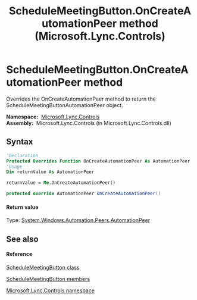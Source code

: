 ﻿---
title: ScheduleMeetingButton.OnCreateAutomationPeer method  (Microsoft.Lync.Controls)
TOCTitle: 'OnCreateAutomationPeer method '
ms:assetid: M:Microsoft.Lync.Controls.ScheduleMeetingButton.OnCreateAutomationPeer_DI_3_UC_OCS14MrefLyncWPF
ms:mtpsurl: https://msdn.microsoft.com/en-us/library/microsoft.lync.controls.schedulemeetingbutton.oncreateautomationpeer_di_3_uc_ocs14mreflyncwpf(v=office.15)
ms:contentKeyID: 48594388
ms.date: 07/28/2014
mtps_version: v=office.15
f1_keywords:
- Microsoft.Lync.Controls.ScheduleMeetingButton.OnCreateAutomationPeer
dev_langs:
- CSharp
- JScript
- VB
- other
---

# ScheduleMeetingButton.OnCreateAutomationPeer method

Overrides the OnCreateAutomationPeer method to return the ScheduleMeetingButtonAutomationPeer object.

**Namespace:**  [Microsoft.Lync.Controls](microsoft-lync-controls-namespace_1.md)  
**Assembly:**  Microsoft.Lync.Controls (in Microsoft.Lync.Controls.dll)

## Syntax

``` vb
'Declaration
Protected Overrides Function OnCreateAutomationPeer As AutomationPeer
'Usage
Dim returnValue As AutomationPeer

returnValue = Me.OnCreateAutomationPeer()
```

``` csharp
protected override AutomationPeer OnCreateAutomationPeer()
```

#### Return value

Type: [System.Windows.Automation.Peers.AutomationPeer](http://msdn2.microsoft.com/en-us/library/ms523415)  

## See also

#### Reference

[ScheduleMeetingButton class](schedulemeetingbutton-class-microsoft-lync-controls_1.md)

[ScheduleMeetingButton members](schedulemeetingbutton-members-microsoft-lync-controls_1.md)

[Microsoft.Lync.Controls namespace](microsoft-lync-controls-namespace_1.md)

